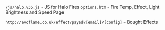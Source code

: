 `/js/halo.v35.js` - JS for Halo Fires
`options.htm` - Fire Temp, Effect, Light Brightness and Speed Page

`http://evoflame.co.uk/effect/payed/[email]/[config]` - Bought Effects
